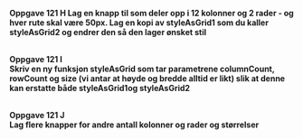 <b>Oppgave 121 H<b>
Lag en knapp til som deler opp i 12 kolonner og 2 rader - og hver rute skal være 50px. Lag en kopi av styleAsGrid1 som du kaller styleAsGrid2 og endrer den så den lager ønsket stil<br><br>

<b>Oppgave 121 I<b>  
Skriv en ny funksjon styleAsGrid som tar parametrene columnCount, rowCount og size (vi antar at høyde og bredde alltid er likt) slik at denne kan erstatte både styleAsGrid1og styleAsGrid2<br><br>

<b>Oppgave 121 J<b>  
Lag flere knapper for andre antall kolonner og rader og størrelser
